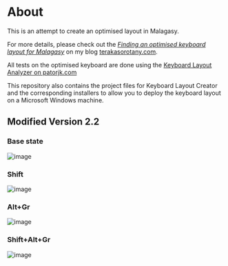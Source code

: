 # About

This is an attempt to create an optimised layout in Malagasy. 

For more details, please check out the [*Finding an optimised keyboard layout for Malagasy*](https://www.terakasorotany.com/?p=360) on my blog [terakasorotany.com](https://www.terakasorotany.com).

All tests on the optimised keyboard are done using the [Keyboard Layout Analyzer on patorjk.com](http://patorjk.com/keyboard-layout-analyzer/#/main)

This repository also contains the project files for Keyboard Layout Creator and the corresponding installers to allow you to deploy the keyboard layout
on a Microsoft Windows machine.

## Modified Version 2.2

### Base state
![image](https://github.com/user-attachments/assets/b3920276-c169-45c0-a401-bbae6bc5314d)

### Shift 
![image](https://github.com/user-attachments/assets/9856cf64-4847-46c4-aeae-6f2da06d4614)

### Alt+Gr
![image](https://github.com/user-attachments/assets/a39c80de-e541-407d-9fd6-516fc5f037de)

### Shift+Alt+Gr
![image](https://github.com/user-attachments/assets/b5d70b2f-e44f-453b-9ed6-1cb94e5e64d6)

